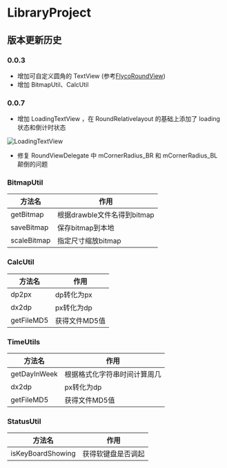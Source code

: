 # LibraryProject

## 版本更新历史

### 0.0.3

- 增加可自定义圆角的 TextView (参考[FlycoRoundView](https://github.com/H07000223/FlycoRoundView))
- 增加 BitmapUtil、CalcUtil

### 0.0.7 

- 增加 LoadingTextView ，在 RoundRelativelayout 的基础上添加了 loading 状态和倒计时状态

![LoadingTextView](http://upload-images.jianshu.io/upload_images/1929170-276c9468a8c79928.gif?imageMogr2/auto-orient/strip)

- 修复 RoundViewDelegate 中 mCornerRadius_BR 和 mCornerRadius_BL 颠倒的问题


### BitmapUtil

|方法名 | 作用 |
|----|------|
|getBitmap | 根据drawble文件名得到bitmap |
|saveBitmap | 保存bitmap到本地  |
|scaleBitmap | 指定尺寸缩放bitmap |

### CalcUtil

|方法名 | 作用 |
|----|------|
|dp2px | dp转化为px|
|dx2dp | px转化为dp|
|getFileMD5 | 获得文件MD5值|

### TimeUtils

|方法名 | 作用 |
|----|------|
|getDayInWeek | 根据格式化字符串时间计算周几|
|dx2dp | px转化为dp|
|getFileMD5 | 获得文件MD5值|


### StatusUtil

|方法名 | 作用 |
|----|------|
|isKeyBoardShowing | 获得软键盘是否调起|
